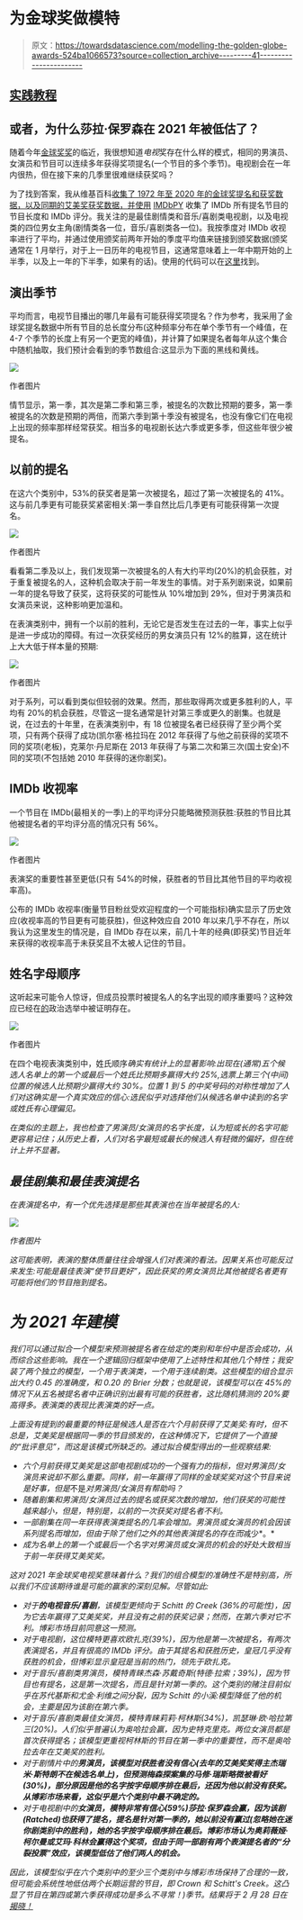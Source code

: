 # 为金球奖做模特

> 原文：<https://towardsdatascience.com/modelling-the-golden-globe-awards-524ba1066573?source=collection_archive---------41----------------------->

## [实践教程](https://towardsdatascience.com/tagged/hands-on-tutorials)

## 或者，为什么莎拉·保罗森在 2021 年被低估了？

随着今年[金球奖奖](https://www.goldenglobes.com/)的临近，我很想知道*电视*奖存在什么样的模式，相同的男演员、女演员和节目可以连续多年获得奖项提名(一个节目的多个季节)。电视剧会在一年内很热，但在接下来的几季里很难继续获奖吗？

为了找到答案，我从维基百科[收集了 1972 年至 2020 年的金球奖提名和获奖数据，以及同期的艾美奖获奖数据，并使用](https://en.wikipedia.org/wiki/Golden_Globe_Awards) [IMDbPY](https://imdbpy.github.io/) 收集了 IMDb 所有提名节目的节目长度和 IMDb 评分。我关注的是最佳剧情类和音乐/喜剧类电视剧，以及电视类的四位男女主角(剧情类各一位，音乐/喜剧类各一位)。我按季度对 IMDb 收视率进行了平均，并通过使用颁奖前两年开始的季度平均值来链接到颁奖数据(颁奖通常在 1 月举行，对于上一日历年的电视节目，这通常意味着上一年中期开始的上半季，以及上一年的下半季，如果有的话)。使用的代码可以在[这里](https://github.com/viva-ronaldo/gglobes-vis)找到。

## 演出季节

平均而言，电视节目播出的哪几年最有可能获得奖项提名？作为参考，我采用了金球奖提名数据中所有节目的总长度分布(这种频率分布在单个季节有一个峰值，在 4-7 个季节的长度上有另一个更宽的峰值)，并计算了如果提名者每年从这个集合中随机抽取，我们预计会看到的季节数组合:这显示为下面的黑线和黄线。

![](img/76de56b97a92bd004e68bf0f0ebc3e96.png)

作者图片

情节显示，第一季，其次是第二季和第三季，被提名的次数比预期的要多，第一季被提名的次数是预期的两倍，而第六季到第十季没有被提名，也没有像它们在电视上出现的频率那样经常获奖。相当多的电视剧长达六季或更多季，但这些年很少被提名。

## 以前的提名

在这六个类别中，53%的获奖者是第一次被提名，超过了第一次被提名的 41%。这与前几季更有可能获奖紧密相关:第一季自然比后几季更有可能获得第一次提名。

![](img/fea33c96ee7afdafc777e565677f4cde.png)

作者图片

看看第二季及以上，我们发现第一次被提名的人有大约平均(20%)的机会获胜，对于重复被提名的人，这种机会取决于前一年发生的事情。对于系列剧来说，如果前一年的提名导致了获奖，这将获奖的可能性从 10%增加到 29%，但对于男演员和女演员来说，这种影响更加温和。

在表演类别中，拥有一个以前的胜利，无论它是否发生在过去的一年，事实上似乎是进一步成功的障碍。有过一次获奖经历的男女演员只有 12%的胜算，这在统计上大大低于样本量的预期:

![](img/56201b563983829b02d8c763a81ca132.png)

作者图片

对于系列，可以看到类似但较弱的效果。然而，那些取得两次或更多胜利的人，平均有 20%的机会获胜，尽管这一提名通常是针对第三季或更久的剧集。也就是说，在过去的十年里，在表演类别中，有 18 位被提名者已经获得了至少两个奖项，只有两个获得了成功(凯尔塞·格拉玛在 2012 年获得了与他之前获得的奖项不同的奖项(老板)，克莱尔·丹尼斯在 2013 年获得了与第二次和第三次(国土安全)不同的奖项(不包括她 2010 年获得的迷你剧奖)。

## IMDb 收视率

一个节目在 IMDb(最相关的一季)上的平均评分只能略微预测获胜:获胜的节目比其他被提名者的平均评分高的情况只有 56%。

![](img/bb3433ba484c9fd832a78c08f5a802a1.png)

作者图片

表演奖的重要性甚至更低(只有 54%的时候，获胜者的节目比其他节目的平均收视率高)。

公布的 IMDb 收视率(衡量节目粉丝受欢迎程度的一个可能指标)确实显示了历史效应(收视率高的节目更有可能获胜)，但这种效应自 2010 年以来几乎不存在，所以我认为这里发生的情况是，自 IMDb 存在以来，前几十年的经典(即获奖)节目近年来获得的收视率高于未获奖且不太被人记住的节目。

## 姓名字母顺序

这听起来可能令人惊讶，但成员投票时被提名人的名字出现的顺序重要吗？这种效应已经在[的](https://www.jstor.org/stable/2749662?seq=1)政治选举中被证明存在。

![](img/609db3ebc8e5c652dc567a52fa641dc5.png)

作者图片

在四个电视表演类别中，姓氏顺序*确实有统计上的显著影响:出现在(通常)五个候选人名单上的第一个或最后一个姓氏比预期多赢得大约 25%,选票上第三个(中间)位置的候选人比预期少赢得大约 30%。位置 1 到 5 的中奖号码的对称性增加了人们对这确实是一个真实效应的信心:选民似乎对选择他们从候选名单中读到的名字或姓氏有心理偏见。*

*在类似的主题上，我也检查了男演员/女演员的名字长度，认为短或长的名字可能更容易记住；从历史上看，人们对名字最短或最长的候选人有轻微的偏好，但在统计上并不显著。*

## *最佳剧集和最佳表演提名*

*在表演提名中，有一个优先选择是那些其表演也在当年被提名的人:*

*![](img/e010957bdff17b3bcf75662590b2143f.png)*

*作者图片*

*这可能表明，表演的整体质量往往会增强人们对表演的看法。因果关系也可能反过来发生:可能是最佳表演“使节目更好”，因此获奖的男女演员比其他被提名者更有可能将他们的节目拖到提名。*

# *为 2021 年建模*

*我们可以通过拟合一个模型来预测被提名者在给定的类别和年份中是否会成功，从而综合这些影响。我在一个逻辑回归框架中使用了上述特性和其他几个特性；我安装了两个独立的模型，一个用于表演类，一个用于连续剧类。这些模型的组合显示出大约 0.45 的准确度，和 0.20 的 Brier 分数；也就是说，该模型可以在 45%的情况下从五名被提名者中正确识别出最有可能的获胜者，这比随机猜测的 20%要高得多。表演类的表现比表演类的好一点。*

*上面没有提到的最重要的特征是候选人是否在六个月前获得了艾美奖:有时，但不总是，艾美奖是根据同一季的节目颁发的，在这种情况下，它提供了一个直接的“批评意见”，而这是该模式所缺乏的。通过拟合模型得出的一些观察结果:*

*   *六个月前获得艾美奖是这部电视剧成功的一个强有力的指标，但对男演员/女演员来说却不那么重要。同样，前一年赢得了同样的金球奖奖对这个节目来说是好事，但是*不是*对男演员/女演员有帮助吗？*
*   *随着剧集和男演员/女演员过去的提名或获奖次数的增加，他们获奖的可能性越来越小，但是，特别是，以前的一次获奖对提名者不利。*
*   *一部剧集在同一年获得表演类提名的几率会增加。男演员或女演员的机会因该系列提名而增加，但由于除了他们之外的其他表演提名的存在而*减少*。*
*   *成为名单上的第一个或最后一个名字对男演员或女演员的机会的好处大致相当于前一年获得艾美奖奖。*

*这对 2021 年金球奖电视奖意味着什么？我们的组合模型的准确性不是特别高，所以我们不应该期待谁是可能的赢家的深刻见解。尽管如此:*

*   *对于**的电视音乐/喜剧**，该模型更倾向于 Schitt 的 Creek (36%的可能性)，因为它去年赢得了艾美奖奖，并且没有之前的获奖记录；然而，在第六季对它不利。博彩市场目前同意这一预测。*
*   *对于电视剧，这位模特更喜欢欧扎克(39%)，因为他是第一次被提名，有两次表演提名，并且有很高的 IMDb 评分。由于其提名和获胜历史，皇冠几乎没有获胜的机会，但博彩显示皇冠是当前的热门，领先于欧扎克。*
*   *对于音乐/喜剧类男演员，模特青睐杰森·苏戴奇斯(特德·拉索；39%)，因为节目也有提名，这是第一次提名，而且是针对第一季的。这个类别的赌注目前似乎在苏代基斯和尤金·利维之间分裂，因为 Schitt 的小溪:模型降低了他的机会，主要是因为该剧在第六季。*
*   *对于音乐/喜剧类最佳女演员，模特青睐莉莉·柯林斯(34%)，凯瑟琳·欧·哈拉第三(20%)。人们似乎普遍认为奥哈拉会赢，因为史特克里克。两位女演员都是首次获得提名；该模型更重视柯林斯的节目在第一季中的重要性，而不是奥哈拉去年在艾美奖的胜利。*
*   *对于剧情片中的**男演员，该模型对获胜者没有信心(去年的艾美奖奖得主杰瑞米·斯特朗不在候选名单上)，但预测梅森探案集的马修·瑞斯略微被看好(30%)，部分原因是他的名字按字母顺序排在最后，还因为他以前没有获奖。从博彩市场来看，这似乎是六个类别中最不确定的。***
*   *对于电视剧中的**女演员，模特非常有信心(59%)莎拉·保罗森会赢，因为该剧(Ratched)也获得了提名，提名是针对第一季的，她以前没有赢过(忽略她在迷你剧类别中的胜利)，她的名字按字母顺序排在最后。博彩市场认为奥莉薇娅·柯尔曼或艾玛·科林会赢得这个奖项，但由于同一部剧有两个表演提名者的“分裂投票”效应，该模型低估了他们两人的机会。***

*因此，该模型似乎在六个类别中的至少三个类别中与博彩市场保持了合理的一致，但可能会系统性地低估两个长期运营的节目，即 Crown 和 Schitt's Creek。这凸显了节目在第四或第六季获得成功是多么不寻常！)季节。结果将于 2 月 28 日在[揭晓！](https://www.goldenglobes.com/)*